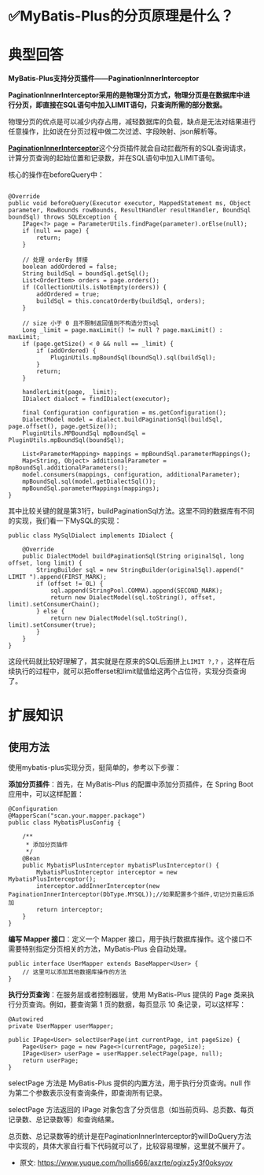# ✅MyBatis-Plus的分页原理是什么？
<!--page header-->

<a name="pKyzy"></a>
# 典型回答
**MyBatis-Plus支持分页插件——PaginationInnerInterceptor**

**PaginationInnerInterceptor采用的是物理分页方式，物理分页是在数据库中进行分页，即直接在SQL语句中加入LIMIT语句，只查询所需的部分数据。**

物理分页的优点是可以减少内存占用，减轻数据库的负载，缺点是无法对结果进行任意操作，比如说在分页过程中做二次过滤、字段映射、json解析等。

[**PaginationInnerInterceptor**](https://github.com/baomidou/mybatis-plus/blob/3.0/mybatis-plus-extension/src/main/java/com/baomidou/mybatisplus/extension/plugins/inner/PaginationInnerInterceptor.java)这个分页插件就会自动拦截所有的SQL查询请求，计算分页查询的起始位置和记录数，并在SQL语句中加入LIMIT语句。

核心的操作在beforeQuery中：

```

@Override
public void beforeQuery(Executor executor, MappedStatement ms, Object parameter, RowBounds rowBounds, ResultHandler resultHandler, BoundSql boundSql) throws SQLException {
    IPage<?> page = ParameterUtils.findPage(parameter).orElse(null);
    if (null == page) {
        return;
    }

    // 处理 orderBy 拼接
    boolean addOrdered = false;
    String buildSql = boundSql.getSql();
    List<OrderItem> orders = page.orders();
    if (CollectionUtils.isNotEmpty(orders)) {
        addOrdered = true;
        buildSql = this.concatOrderBy(buildSql, orders);
    }

    // size 小于 0 且不限制返回值则不构造分页sql
    Long _limit = page.maxLimit() != null ? page.maxLimit() : maxLimit;
    if (page.getSize() < 0 && null == _limit) {
        if (addOrdered) {
            PluginUtils.mpBoundSql(boundSql).sql(buildSql);
        }
        return;
    }

    handlerLimit(page, _limit);
    IDialect dialect = findIDialect(executor);

    final Configuration configuration = ms.getConfiguration();
    DialectModel model = dialect.buildPaginationSql(buildSql, page.offset(), page.getSize());
    PluginUtils.MPBoundSql mpBoundSql = PluginUtils.mpBoundSql(boundSql);

    List<ParameterMapping> mappings = mpBoundSql.parameterMappings();
    Map<String, Object> additionalParameter = mpBoundSql.additionalParameters();
    model.consumers(mappings, configuration, additionalParameter);
    mpBoundSql.sql(model.getDialectSql());
    mpBoundSql.parameterMappings(mappings);
}

```

其中比较关键的就是第31行，buildPaginationSql方法。这里不同的数据库有不同的实现，我们看一下MySQL的实现：

```
public class MySqlDialect implements IDialect {

    @Override
    public DialectModel buildPaginationSql(String originalSql, long offset, long limit) {
        StringBuilder sql = new StringBuilder(originalSql).append(" LIMIT ").append(FIRST_MARK);
        if (offset != 0L) {
            sql.append(StringPool.COMMA).append(SECOND_MARK);
            return new DialectModel(sql.toString(), offset, limit).setConsumerChain();
        } else {
            return new DialectModel(sql.toString(), limit).setConsumer(true);
        }
    }
}
```

这段代码就比较好理解了，其实就是在原来的SQL后面拼上`LIMIT ?,?` ，这样在后续执行的过程中，就可以把offerset和limit赋值给这两个占位符，实现分页查询了。

<a name="p64cS"></a>
# 扩展知识

<a name="UPEFD"></a>
## 使用方法

使用mybatis-plus实现分页，挺简单的，参考以下步骤：

**添加分页插件**：首先，在 MyBatis-Plus 的配置中添加分页插件，在 Spring Boot 应用中，可以这样配置：

```
@Configuration
@MapperScan("scan.your.mapper.package")
public class MybatisPlusConfig {

    /**
     * 添加分页插件
     */
    @Bean
    public MybatisPlusInterceptor mybatisPlusInterceptor() {
        MybatisPlusInterceptor interceptor = new MybatisPlusInterceptor();
        interceptor.addInnerInterceptor(new PaginationInnerInterceptor(DbType.MYSQL));//如果配置多个插件,切记分页最后添加
        return interceptor;
    }
}
```

**编写 Mapper 接口**：定义一个 Mapper 接口，用于执行数据库操作。这个接口不需要特别指定分页相关的方法，MyBatis-Plus 会自动处理。

```
public interface UserMapper extends BaseMapper<User> {
    // 这里可以添加其他数据库操作的方法
}
```

**执行分页查询**：在服务层或者控制器层，使用 MyBatis-Plus 提供的 Page 类来执行分页查询。例如，要查询第 1 页的数据，每页显示 10 条记录，可以这样写：

```
@Autowired
private UserMapper userMapper;

public IPage<User> selectUserPage(int currentPage, int pageSize) {
    Page<User> page = new Page<>(currentPage, pageSize);
    IPage<User> userPage = userMapper.selectPage(page, null);
    return userPage;
}
```

selectPage 方法是 MyBatis-Plus 提供的内置方法，用于执行分页查询。null 作为第二个参数表示没有查询条件，即查询所有记录。

selectPage 方法返回的 IPage 对象包含了分页信息（如当前页码、总页数、每页记录数、总记录数等）和查询结果。

总页数、总记录数等的统计是在PaginationInnerInterceptor的willDoQuery方法中实现的，具体大家自行看下代码就可以了，比较容易理解，这里就不展开了。


<!--page footer-->
- 原文: <https://www.yuque.com/hollis666/axzrte/ogixz5y3f0oksyov>